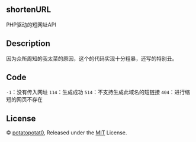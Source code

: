 ## shortenURL

PHP驱动的短网址API

## Description

因为众所周知的我太菜的原因，这个的代码实现十分粗暴，还写的特别丑。

## Code

`-1`：没有传入网址
`114`：生成成功
`514`：不支持生成此域名的短链接
`404`：进行缩短的网页不存在

## License

© [potatopotat0](https://github.com/potatopotat0), Released under the [MIT](https://github.com/potatopotat0/shortenURL/blob/main/LICENSE) License.